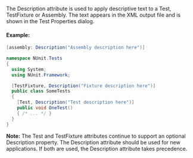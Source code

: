<p>The Description attribute is used to apply descriptive text to a Test,
TestFixture or Assembly. The text appears in the XML output file and is 
shown in the Test Properties dialog.</p>

<h4>Example:</h4>

```C#
[assembly: Description("Assembly description here")]

namespace NUnit.Tests
{
  using System;
  using NUnit.Framework;

  [TestFixture, Description("Fixture description here")]
  public class SomeTests
  {
    [Test, Description("Test description here")] 
    public void OneTest()
    { /* ... */ }
  }
}
```

<p><b>Note:</b> The Test and TestFixture attributes continue to support an 
optional Description property. The Description attribute should be used for 
new applications. If both are used, the Description attribute takes precedence.</p>

